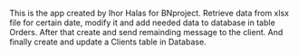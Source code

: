 This is the app created by Ihor Halas for BNproject.
Retrieve data from xlsx file for certain date,
modify it and add needed data to database in table Orders.
After that create and send remainding message to the client.
And finally create and update a Clients table in Database.